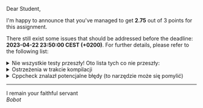 Dear Student,

I'm happy to announce that you've managed to get **2.75** out of 3 points for this assignment.

There still exist some issues that should be addressed before the deadline: **2023-04-22 23:50:00 CEST (+0200)**. For further details, please refer to the following list:

<details><summary>Nie wszystkie testy przeszły! Oto lista tych co nie przeszły:</summary>1. ContainerWrapperTester.findElement</details>
<details><summary>Ostrzeżenia w trakcie kompilacji</summary>/tmp/tmpto6lem_t/student/lab5ContainerBenchmark/containerWrapper.cpp:12:6: warning: #warning is a GCC extension<br>&nbsp;&nbsp;&nbsp;12 |     #warning "Klasa jest do zaimplementowania. Instrukcja w pliku naglowkowym"<br>&nbsp;&nbsp;&nbsp;&nbsp;&nbsp;&nbsp;|      ^~~~~~~<br>/tmp/tmpto6lem_t/student/lab5ContainerBenchmark/containerWrapper.cpp:12:6: warning: #warning "Klasa jest do zaimplementowania. Instrukcja w pliku naglowkowym" [-Wcpp]<br>/tmp/tmpto6lem_t/student/lab5ContainerBenchmark/containerWrapper.cpp: In member function ‘virtual IContainerWrapper::value_type VectorWrapper::count() const’:<br>/tmp/tmpto6lem_t/student/lab5ContainerBenchmark/containerWrapper.cpp:52:21: warning: comparison of integer expressions of different signedness: ‘int’ and ‘std::vector<long int>::size_type’ {aka ‘long unsigned int’} [-Wsign-compare]<br>&nbsp;&nbsp;&nbsp;52 |     for(int i = 0; i<impl_.size(); i++){<br>&nbsp;&nbsp;&nbsp;&nbsp;&nbsp;&nbsp;|                    ~^~~~~~~~~~~~~<br></details>
<details><summary>Cppcheck znalazł potencjalne błędy (to narzędzie może się pomylić)</summary>/tmp/tmpto6lem_t/student/lab5ContainerBenchmark/containerWrapper.cpp:25:0: warning: The function 'push_front' is never used. [unusedFunction]<br>void VectorWrapper::push_front(const value_type& element) {<br>^<br>/tmp/tmpto6lem_t/student/lab5ContainerBenchmark/containerWrapper.cpp:50:0: warning: The function 'count' is never used. [unusedFunction]<br>VectorWrapper::value_type VectorWrapper::count() const {<br>^<br>/tmp/tmpto6lem_t/student/lab5ContainerBenchmark/containerWrapper.cpp:66:0: warning: The function 'pop_front' is never used. [unusedFunction]<br>VectorWrapper::value_type VectorWrapper::pop_front(){<br>^<br></details>

-----------
I remain your faithful servant\
_Bobot_